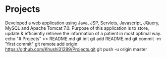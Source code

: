 # Projects
Developed a web application using Java, JSP, Servlets, Javascript, JQuery, MySQL and Apache Tomcat 7.0. Purpose of this application is to store, update &amp; efficiently retrieve the information of a patient in most optimal way.
echo "# Projects" >> README.md
git init
git add README.md
git commit -m "first commit"
git remote add origin https://github.com/Khushi31289/Projects.git
git push -u origin master
